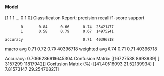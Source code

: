 #### Model
[1 1 1 ... 0 1 0]
Classification Report:
              precision    recall  f1-score   support

           0       0.84      0.66      0.74  25421477
           1       0.58      0.79      0.67  14975241

    accuracy                           0.71  40396718
   macro avg       0.71      0.72      0.70  40396718
weighted avg       0.74      0.71      0.71  40396718

Accuracy: 0.7066286919645304
Confusion Matrix:
[[16727538  8693939]
 [ 3157299 11817942]]
Confusion Matrix (%):
[[41.40816093 21.52139934]
 [ 7.81573147 29.25470827]]

